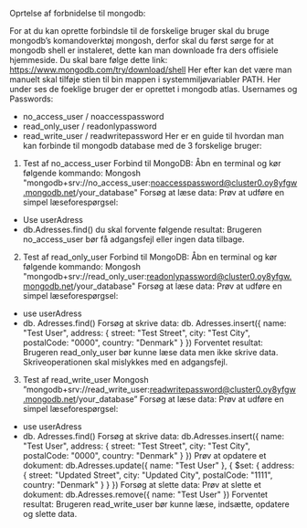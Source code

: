 Oprtelse af forbnidelse til mongodb:

For at du kan oprette forbindsle til de forskelige bruger skal du bruge mongodb’s komandoverktøj mongosh, derfor skal du først sørge for at mongodb shell er instaleret, dette kan man downloade fra ders offisiele hjemmeside. Du skal bare følge dette link: https://www.mongodb.com/try/download/shell
Her efter kan det være man manuelt skal tilføje stien til bin mappen i systemmiljøvariabler PATH. 
Her under ses de foeklige bruger der er oprettet i mongodb atlas.
Usernames og Passwords:
  - no_access_user / noaccesspassword
  - read_only_user / readonlypassword
  - read_write_user / readwritepassword
Her er en guide til hvordan man kan forbinde til mongodb database med de 3 forskelige bruger:

1.	Test af no_access_user
Forbind til MongoDB:
Åbn en terminal og kør følgende kommando:
Mongosh "mongodb+srv://no_access_user:noaccesspassword@cluster0.oy8yfgw.mongodb.net/your_database"
Forsøg at læse data:
Prøv at udføre en simpel læseforespørgsel:
-	Use userAdress
-	db.Adresses.find()
du skal forvente følgende resultat:
Brugeren no_access_user bør få adgangsfejl eller ingen data tilbage.

2.	Test af read_only_user
Forbind til MongoDB:
Åbn en terminal og kør følgende kommando:
Mongosh "mongodb+srv://read_only_user:readonlypassword@cluster0.oy8yfgw.mongodb.net/your_database"
Forsøg at læse data:
Prøv at udføre en simpel læseforespørgsel:
-	use userAdress
-	db. Adresses.find()
Forsøg at skrive data:
db. Adresses.insert({ name: "Test User", address: { street: "Test Street", city: "Test City", postalCode: "0000", country: "Denmark" } })
Forventet resultat:
Brugeren read_only_user bør kunne læse data men ikke skrive data. Skriveoperationen skal mislykkes med en adgangsfejl.

3.	Test af read_write_user
Mongosh ”mongodb+srv://read_write_user:readwritepassword@cluster0.oy8yfgw.mongodb.net/your_database”
Forsøg at læse data:
Prøv at udføre en simpel læseforespørgsel:
-	use userAdress
-	db. Adresses.find()
Forsøg at skrive data:
db.Adresses.insert({ name: "Test User", address: { street: "Test Street", city: "Test City", postalCode: "0000", country: "Denmark" } })
Prøv at opdatere et dokument:
db.Adresses.update({ name: "Test User" }, { $set: { address: { street: "Updated Street", city: "Updated City", postalCode: "1111", country: "Denmark" } } })
Forsøg at slette data:
Prøv at slette et dokument:
db.Adresses.remove({ name: "Test User" })
Forventet resultat:
Brugeren read_write_user bør kunne læse, indsætte, opdatere og slette data.